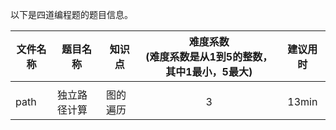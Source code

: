  以下是四道编程题的题目信息。
    
  | 文件名称 | 题目名称 | 知识点 | 难度系数<br>(难度系数是从1到5的整数，其中1最小，5最大) | 建议用时 |
  | -------- | -------- | ------ | :--------: | :--------: |
  |  |  |  |  |  |
  |path|独立路径计算|图的遍历|3|13min|
